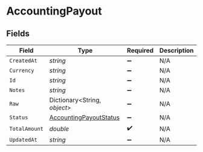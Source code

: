 # AccountingPayout


## Fields

| Field                                                                       | Type                                                                        | Required                                                                    | Description                                                                 |
| --------------------------------------------------------------------------- | --------------------------------------------------------------------------- | --------------------------------------------------------------------------- | --------------------------------------------------------------------------- |
| `CreatedAt`                                                                 | *string*                                                                    | :heavy_minus_sign:                                                          | N/A                                                                         |
| `Currency`                                                                  | *string*                                                                    | :heavy_minus_sign:                                                          | N/A                                                                         |
| `Id`                                                                        | *string*                                                                    | :heavy_minus_sign:                                                          | N/A                                                                         |
| `Notes`                                                                     | *string*                                                                    | :heavy_minus_sign:                                                          | N/A                                                                         |
| `Raw`                                                                       | Dictionary<String, *object*>                                                | :heavy_minus_sign:                                                          | N/A                                                                         |
| `Status`                                                                    | [AccountingPayoutStatus](../../Models/Components/AccountingPayoutStatus.md) | :heavy_minus_sign:                                                          | N/A                                                                         |
| `TotalAmount`                                                               | *double*                                                                    | :heavy_check_mark:                                                          | N/A                                                                         |
| `UpdatedAt`                                                                 | *string*                                                                    | :heavy_minus_sign:                                                          | N/A                                                                         |